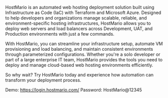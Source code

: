 HostMario is an automated web hosting deployment solution built using Infrastructure as Code (IaC) with Terraform and Microsoft Azure. Designed to help developers and organizations manage scalable, reliable, and environment-specific hosting infrastructures, HostMario allows you to deploy web servers and load balancers across Development, UAT, and Production environments with just a few commands.

With HostMario, you can streamline your infrastructure setup, automate VM provisioning and load balancing, and maintain consistent environments through parameterized configurations. Whether you're a solo developer or part of a large enterprise IT team, HostMario provides the tools you need to deploy and manage cloud-based web hosting environments efficiently.

So why wait? Try HostMario today and experience how automation can transform your deployment process.

Demo: https://login.hostmario.com/ Password: HostMario@12345


